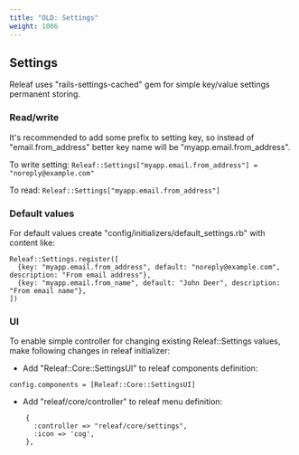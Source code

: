 ```yaml
---
title: "OLD: Settings"
weight: 1006
---
```


## Settings

Releaf uses "rails-settings-cached" gem for simple key/value settings permanent storing.

### Read/write
It's recommended to add some prefix to setting key, so instead of "email.from_address" better key name will be "myapp.email.from_address".

To write setting:
`Releaf::Settings["myapp.email.from_address"] = "noreply@example.com"`

To read:
`Releaf::Settings["myapp.email.from_address"]`

### Default values
For default values create "config/initializers/default_settings.rb" with content like:

```
Releaf::Settings.register([
  {key: "myapp.email.from_address", default: "noreply@example.com", description: "From email address"},
  {key: "myapp.email.from_name", default: "John Deer", description: "From email name"},
])
```

### UI
To enable simple controller for changing existing Releaf::Settings values, make following changes in releaf initializer:

* Add "Releaf::Core::SettingsUI" to releaf components definition:
```
config.components = [Releaf::Core::SettingsUI]
```
* Add "releaf/core/controller" to releaf menu definition:
```
    {
      :controller => "releaf/core/settings",
      :icon => 'cog',
    },
```
